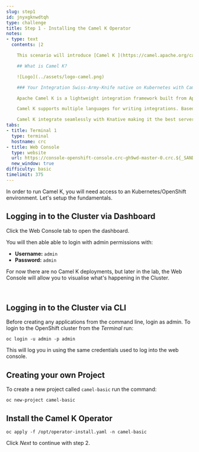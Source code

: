 ```yaml
---
slug: step1
id: jnyxgknwdtqh
type: challenge
title: Step 1 - Installing the Camel K Operator
notes:
- type: text
  contents: |2

    This scenario will introduce [Camel K ](https://camel.apache.org/camel-k/latest/index.html).

    ## What is Camel K?

    ![Logo](../assets/logo-camel.png)

    ### Your Integration Swiss-Army-Knife native on Kubernetes with Camel K

    Apache Camel K is a lightweight integration framework built from Apache Camel that runs natively on Kubernetes and is specifically designed for serverless and microservice architectures.

    Camel K supports multiple languages for writing integrations. Based on the Operator Pattern, Camel K performs operations on Kubernetes resources, bringing integration to the next level and utilizing the benefit of the Apache Camel project, such as the wide variety of components and Enterprise Integration Patterns (EIP).

    Camel K integrate seamlessly with Knative making it the best serverless technology for integration. This scenario will get you started and hands on Camel K.
tabs:
- title: Terminal 1
  type: terminal
  hostname: crc
- title: Web Console
  type: website
  url: https://console-openshift-console.crc-gh9wd-master-0.crc.${_SANDBOX_ID}.instruqt.io
  new_window: true
difficulty: basic
timelimit: 375
---
```

In order to run Camel K, you will need access to an Kubernetes/OpenShift environment. Let's setup the fundamentals.

## Logging in to the Cluster via Dashboard

Click the Web Console tab to open the dashboard.

You will then able able to login with admin permissions with:

* **Username:** ```admin```
* **Password:** ```admin```

For now there are no Camel K deployments, but later in the lab, the Web Console will allow you to visualise what's happening in the Cluster.

<br>

## Logging in to the Cluster via CLI

Before creating any applications from the command line, login as admin. To login to the OpenShift cluster from the _Terminal_ run:

```
oc login -u admin -p admin
```

This will log you in using the same credentials used to log into the web console.


## Creating your own Project

To create a new project called `camel-basic` run the command:

```
oc new-project camel-basic
```

## Install the Camel K Operator

```
oc apply -f /opt/operator-install.yaml -n camel-basic
```

Click *Next* to continue with step 2.